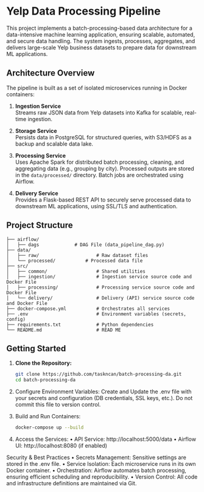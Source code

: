 # Yelp Data Processing Pipeline

This project implements a batch-processing-based data architecture for a data-intensive machine learning application, ensuring scalable, automated, and secure data handling. The system ingests, processes, aggregates, and delivers large-scale Yelp business datasets to prepare data for downstream ML applications.

## Architecture Overview

The pipeline is built as a set of isolated microservices running in Docker containers:

1. **Ingestion Service**  
   Streams raw JSON data from Yelp datasets into Kafka for scalable, real-time ingestion.

2. **Storage Service**  
   Persists data in PostgreSQL for structured queries, with S3/HDFS as a backup and scalable data lake.

3. **Processing Service**  
   Uses Apache Spark for distributed batch processing, cleaning, and aggregating data (e.g., grouping by city). Processed outputs are stored in the `data/processed/` directory. Batch jobs are orchestrated using Airflow.

4. **Delivery Service**  
   Provides a Flask-based REST API to securely serve processed data to downstream ML applications, using SSL/TLS and authentication.

## Project Structure
	├── airflow/                        
	│   ├── dags			 # DAG File (data_pipeline_dag.py)
	├── data/                        
	│   ├── raw/                     # Raw dataset files
 	│   └── processed/      	 # Processed data file 
	├── src/                         
	│   ├── common/                  # Shared utilities
	│   ├── ingestion/               # Ingestion service source code and Docker File
	│   ├── processing/              # Processing service source code and Docker File
	│   └── delivery/                # Delivery (API) service source code and Docker File
	├── docker-compose.yml           # Orchestrates all services
	├── .env                         # Environment variables (secrets, config)
	├── requirements.txt             # Python dependencies
	└── README.md                    # READ ME

## Getting Started

1. **Clone the Repository:**
   ```bash
   git clone https://github.com/taskncan/batch-processing-da.git
   cd batch-processing-da
   ```
2.	Configure Environment Variables:
  Create and Update the .env file with your secrets and configuration (DB credentials, SSL keys, etc.). Do not commit this file to version control.

4.	Build and Run Containers:
     ```bash
    docker-compose up --build
    ```
5.	Access the Services:
   • API Service: http://localhost:5000/data
   • Airflow UI: http://localhost:8080 (if enabled)

Security & Best Practices
	• Secrets Management: Sensitive settings are stored in the .env file.
	• Service Isolation: Each microservice runs in its own Docker container.
	• Orchestration: Airflow automates batch processing, ensuring efficient scheduling and reproducibility.
	• Version Control: All code and infrastructure definitions are maintained via Git.
